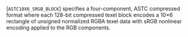 [`ASTC10X6_SRGB_BLOCK`] specifies a four-component, ASTC
compressed format where each 128-bit compressed texel block encodes a
10×6 rectangle of unsigned normalized RGBA texel data with sRGB
nonlinear encoding applied to the RGB components.